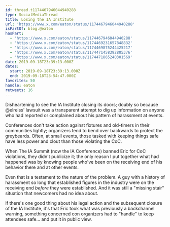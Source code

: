 ```yaml
---
id: thread.t1174467946044940288
type: SocialMediaThread
title: Losing the IA Institute
url: 'https://www.x.com/eaton/status/1174467946044940288'
isPartOf: blog.@eaton
hasPart:
  - 'https://www.x.com/eaton/status/1174467946044940288'
  - 'https://www.x.com/eaton/status/1174469231657848832'
  - 'https://www.x.com/eaton/status/1174469875244425217'
  - 'https://www.x.com/eaton/status/1174471458392805376'
  - 'https://www.x.com/eaton/status/1174471865240301569'
date: 2019-09-18T23:39:13.000Z
dates:
  start: 2019-09-18T23:39:13.000Z
  end: 2019-09-18T23:54:47.000Z
favorites: 50
handle: eaton
retweets: 16
---
```

Disheartening to see the IA Institute closing its doors; doubly so because @elreiss' lawsuit was a transparent attempt to dig up information on anyone who had reported or complained about his pattern of harassment at events.

Conferences don't take action against fixtures and old-timers in their communities lightly; organizers tend to bend over backwards to protect the greybeards. Often, at small events, those tasked with keeping things safe have less power and clout than those violating the CoC.

When The IA Summit (now the IA Conference) banned Eric for CoC violations, they didn't publicize it; the only reason I put together what had happened was by knowing people who've been on the receiving end of his behavior there and at other events.

Even that is a testament to the nature of the problem. A guy with a history of harassment so long that established figures in the industry were on the receiving end *before* they were established. And it was still a "missing stair" situation that newcomers had no idea about.

If there's one good thing about his legal action and the subsequent closure of the IA Institute, it's that Eric took what was previously a backchannel warning, something concerned con organizers had to "handle" to keep attendees safe… and put it in public view.
